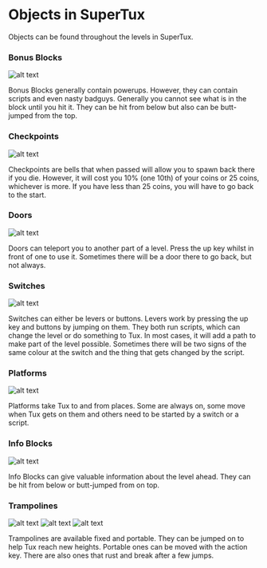 # Objects in SuperTux

Objects can be found throughout the levels in SuperTux.

### Bonus Blocks

![alt text](https://github.com/SuperTux/data/blob/master/images/objects/bonus_block/full-0.png?raw=true "Bonus Block")

Bonus Blocks generally contain powerups. However, they can contain scripts and even nasty badguys. Generally you cannot see what is in the block until you hit it. They can be hit from below but also can be butt-jumped from the top.

### Checkpoints

![alt text](https://github.com/SuperTux/data/blob/master/images/objects/resetpoints/bell-m.png?raw=true "Checkpoint")

Checkpoints are bells that when passed will allow you to spawn back there if you die. However, it will cost you 10% (one 10th) of your coins or 25 coins, whichever is more. If you have less than 25 coins, you will have to go back to the start.  

### Doors

![alt text](https://github.com/SuperTux/data/blob/master/images/objects/door/door-0.png?raw=true "Door")

Doors can teleport you to another part of a level. Press the up key whilst in front of one to use it. Sometimes there will be a door there to go back, but not always. 

### Switches

![alt text](https://github.com/SuperTux/data/blob/master/images/objects/switch/switch-0.png?raw=true "Switch")

Switches can either be levers or buttons. Levers work by pressing the up key and buttons by jumping on them. They both run scripts, which can change the level or do something to Tux. In most cases, it will add a path to make part of the level possible. Sometimes there will be two signs of the same colour at the switch and the thing that gets changed by the script. 

### Platforms

![alt text](https://github.com/SuperTux/data/blob/master/images/objects/flying_platform/flying_platform-0.png?raw=true "Platform")

Platforms take Tux to and from places. Some are always on, some move when Tux gets on them and others need to be started by a switch or a script. 

### Info Blocks

![alt text](https://github.com/SuperTux/data/blob/master/images/objects/bonus_block/infoblock.png?raw=true "Info Block")

Info Blocks can give valuable information about the level ahead. They can be hit from below or butt-jumped from on top. 

### Trampolines

![alt text](https://github.com/SuperTux/data/blob/master/images/objects/trampoline/trampoline1-0.png?raw=true "Portable Trampoline")
![alt text](https://github.com/SuperTux/data/blob/master/images/objects/trampoline/trampoline2-0.png?raw=true "Fixed Trampoline")
![alt text](https://github.com/SuperTux/data/blob/master/images/objects/rusty-trampoline/trampoline1-0.png?raw=true "Rusty Portable Trampoline")

Trampolines are available fixed and portable. They can be jumped on to help Tux reach new heights. Portable ones can be moved with the action key. There are also ones that rust and break after a few jumps.
